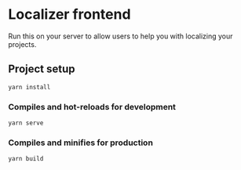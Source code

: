 # Localizer frontend

Run this on your server to allow users to help you with localizing your projects.

## Project setup

```
yarn install
```

### Compiles and hot-reloads for development

```
yarn serve
```

### Compiles and minifies for production

```
yarn build
```
